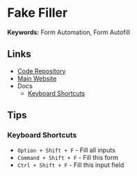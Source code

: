 # Fake Filler

<!--
Pa$$w0rd!
-->

**Keywords:** Form Automation, Form Autofill

## Links

- [Code Repository](https://github.com/FakeFiller/fake-filler-extension)
- [Main Website](https://fakefiller.com)
- Docs
  - [Keyboard Shortcuts](https://github.com/FakeFiller/fake-filler-extension/wiki/Keyboard-Shortcuts)

## Tips

### Keyboard Shortcuts

<!--
chrome://extensions/shortcuts
-->

- `Option + Shift + F` - Fill all inputs
- `Command + Shift + F` - Fill this form
- `Ctrl + Shift + F` - Fill this input field
